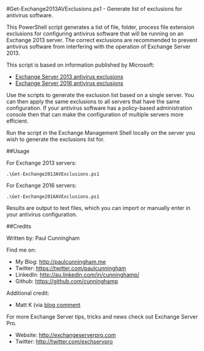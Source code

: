 #Get-Exchange2013AVExclusions.ps1 - Generate list of exclusions for antivirus software.

This PowerShell script generates a list of file, folder, process file extension exclusions for configuring antivirus software that will be running on an Exchange 2013 server. The correct exclusions are recommended to prevent antivirus software from interfering with the operation of Exchange Server 2013.

This script is based on information published by Microsoft:

- [Exchange Server 2013 antivirus exclusions](https://technet.microsoft.com/en-us/library/bb332342(v=exchg.150).aspx)
- [Exchange Server 2016 antivirus exclusions](https://technet.microsoft.com/en-us/library/bb332342(v=exchg.160).aspx)

Use the scripts to generate the exclusion list based on a single server. You can then apply the same exclusions to all servers that have the same configuration. If your antivirus software has a policy-based administration console then that can make the configuration of multiple servers more efficient.

Run the script in the Exchange Management Shell locally on the server you wish to generate the exclusions list for.



##Usage

For Exchange 2013 servers:

```
.\Get-Exchange2013AVExclusions.ps1
```

For Exchange 2016 servers:

```
.\Get-Exchange2016AVExclusions.ps1
```

Results are output to text files, which you can import or manually enter in your antivirus configuration.

##Credits

Written by: Paul Cunningham

Find me on:

* My Blog:	http://paulcunningham.me
* Twitter:	https://twitter.com/paulcunningham
* LinkedIn:	http://au.linkedin.com/in/cunninghamp/
* Github:	https://github.com/cunninghamp

Additional credit:

* Matt K (via [blog comment](http://exchangeserverpro.com/powershell-script-exchange-2013-antivirus-exclusions/#comment-244497)

For more Exchange Server tips, tricks and news
check out Exchange Server Pro.

* Website:	http://exchangeserverpro.com
* Twitter:	http://twitter.com/exchservpro